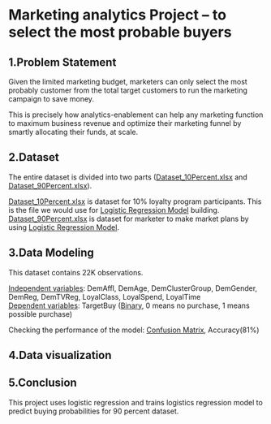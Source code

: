# Marketing analytics Project – to select the most probable buyers

## 1.Problem Statement
Given the limited marketing budget, marketers can only select the most probably customer from the total target customers to run the marketing campaign to save money.

This is precisely how analytics-enablement can help any marketing function to maximum business revenue and optimize their marketing funnel by smartly allocating their funds, at scale.

## 2.Dataset

The entire dataset is divided into two parts ([Dataset_10Percent.xlsx](./Dataset_10Percent.xlsx)  and [Dataset_90Percent.xlsx](./Dataset_90Percent.xlsx)).  

[Dataset_10Percent.xlsx](./Dataset_10Percent.xlsx) is dataset for 10% loyalty program participants. This is the file we would use for [Logistic Regression Model](https://en.wikipedia.org/wiki/Logistic_regression "悬停显示")	 building.  
[Dataset_90Percent.xlsx](./Dataset_90Percent.xlsx) is dataset for marketer to make market plans by using [Logistic Regression Model](https://en.wikipedia.org/wiki/Logistic_regression "悬停显示").  

## 3.Data Modeling

This dataset contains 22K observations.  

[Independent variables](https://en.wikipedia.org/wiki/Dependent_and_independent_variables#In_modeling_and_statistics "悬停显示"): DemAffl, 
DemAge, DemClusterGroup, DemGender, DemReg, DemTVReg, LoyalClass, LoyalSpend, LoyalTime  
[Dependent variables](https://en.wikipedia.org/wiki/Dependent_and_independent_variables#In_modeling_and_statistics "悬停显示"): TargetBuy 
([Binary](https://en.wikipedia.org/wiki/Binary), 0 means no purchase, 1 means possible purchase)  

Checking the performance of the model: [Confusion Matrix](https://en.wikipedia.org/wiki/Confusion_matrix), Accuracy(81%)





## 4.Data visualization

## 5.Conclusion







This project uses logistic regression and trains logistics regression model to predict buying probabilities for 90 percent dataset.



